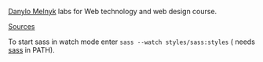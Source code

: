[Danylo Melnyk](https://t.me/mel2danylo) labs for Web technology and web design course.

[Sources](https://github.com/DanyloMelnyk/web_labs)

To start sass in watch mode enter `sass --watch styles/sass:styles` (
needs [sass](https://github.com/sass/dart-sass/releases) in PATH).